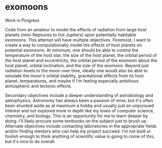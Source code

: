 # exomoons
Work in Progress

Code from an amateur to model the effects of radiation from large host planets (mini-Neptunes to hot Jupiters) upon potentially habitable exomoons. This attempt will have multiple objectives. Foremost, I want to create a way to computationally model the effects of host planets on potential exomoons. At minimum, one should be able to control the temperature of the host star, the size of the host planet, the orbital period of the host planet and eccentricity, the orbital period of the exomoon about the host planet, orbital inclination, and the size of the exomoon. Beyond just radiation levels to the moon over time, ideally one would also be able to simulate the moon's orbital stability, gravitational effects from its host planet, temperatures, and maybe if I'm feeling especially ambitious atmospheric and tectonic effects.

Secondary objectives include a deeper understanding of astrobiology and astrophysics. Astronomy has always been a passion of mine, but it's often been shunted aside as at maximum a hobby and usually just an unpursued interest and not explored more in depth like my loves of computer science, chemistry, and biology. This is an opportunity for me to learn deeper by doing. I'll likely procure some textbooks on the subject just to brush up. Alternate objectives include contacting laboratories in the appropriate fields and/or finding mentors who can help my project succeed. I'm not bold or foolish enough to think anything of scientific value is going to come of this, but it's nice to do overall.
